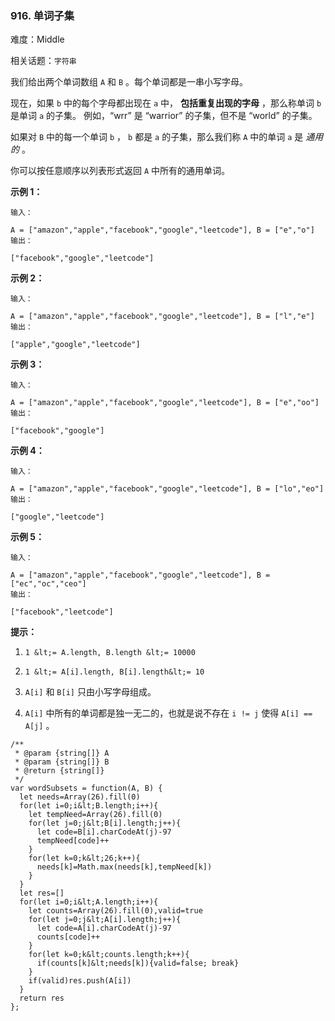 ### 916. 单词子集

难度：Middle

相关话题：`字符串`

我们给出两个单词数组  `A` 和 `B` 。每个单词都是一串小写字母。



现在，如果 `b`  中的每个字母都出现在  `a`  中， **包括重复出现的字母** ，那么称单词  `b`  是单词  `a`  的子集。 例如，&ldquo;wrr&rdquo; 是 &ldquo;warrior&rdquo; 的子集，但不是 &ldquo;world&rdquo; 的子集。



如果对  `B`  中的每一个单词 `b` ， `b`  都是  `a`  的子集，那么我们称 `A`  中的单词  `a`  是 *通用的* 。



你可以按任意顺序以列表形式返回 `A`  中所有的通用单词。













 **示例 1：** 





```
输入：

A = ["amazon","apple","facebook","google","leetcode"], B = ["e","o"]
输出：

["facebook","google","leetcode"]

```

 **示例 2：** 





```
输入：

A = ["amazon","apple","facebook","google","leetcode"], B = ["l","e"]
输出：

["apple","google","leetcode"]

```

 **示例 3：** 





```
输入：

A = ["amazon","apple","facebook","google","leetcode"], B = ["e","oo"]
输出：

["facebook","google"]

```

 **示例 4：** 





```
输入：

A = ["amazon","apple","facebook","google","leetcode"], B = ["lo","eo"]
输出：

["google","leetcode"]

```

 **示例 5：** 





```
输入：

A = ["amazon","apple","facebook","google","leetcode"], B = ["ec","oc","ceo"]
输出：

["facebook","leetcode"]

```





 **提示：** 





1.  `1 &lt;= A.length, B.length &lt;= 10000` 

2.  `1 &lt;= A[i].length, B[i].length&lt;= 10` 

3.  `A[i]` 和 `B[i]` 只由小写字母组成。

4.  `A[i]` 中所有的单词都是独一无二的，也就是说不存在 `i != j` 使得 `A[i] == A[j]` 。






```
/**
 * @param {string[]} A
 * @param {string[]} B
 * @return {string[]}
 */
var wordSubsets = function(A, B) {
  let needs=Array(26).fill(0)
  for(let i=0;i&lt;B.length;i++){
    let tempNeed=Array(26).fill(0)
    for(let j=0;j&lt;B[i].length;j++){
      let code=B[i].charCodeAt(j)-97
      tempNeed[code]++
    }
    for(let k=0;k&lt;26;k++){
      needs[k]=Math.max(needs[k],tempNeed[k])
    }
  }
  let res=[]
  for(let i=0;i&lt;A.length;i++){
    let counts=Array(26).fill(0),valid=true
    for(let j=0;j&lt;A[i].length;j++){
      let code=A[i].charCodeAt(j)-97
      counts[code]++
    }
    for(let k=0;k&lt;counts.length;k++){
      if(counts[k]&lt;needs[k]){valid=false; break}
    }
    if(valid)res.push(A[i])
  }
  return res
};



```
